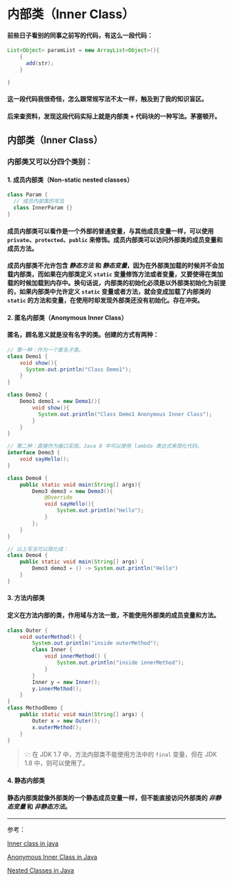 # 内部类（Inner Class）

#### 前些日子看别的同事之前写的代码，有这么一段代码：

```java
List<Object> paramList = new ArrayList<Object>(){
    {
      add(str);
    }

}
```
#### 这一段代码我很奇怪，怎么跟常规写法不太一样，触及到了我的知识盲区。

#### 后来查资料，发现这段代码实际上就是内部类 + 代码块的一种写法。茅塞顿开。

## 内部类（Inner Class）

### 内部类又可以分四个类别：
#### 1. 成员内部类（Non-static nested classes）
```java
class Param {
  // 成员内部类的写法
  class InnerParam {}
}
```
#### 成员内部类可以看作是一个外部的普通变量，与其他成员变量一样，可以使用 `private`、`protected`、`public` 来修饰。成员内部类可以访问外部类的成员变量和成员方法。

#### 成员内部类不允许包含 *静态方法* 和 *静态变量*，因为在外部类加载的时候并不会加载内部类，而如果在内部类定义 `static` 变量修饰方法或者变量，又要使得在类加载的时候加载到内存中。换句话说，内部类的初始化必须是以外部类初始化为前提的，如果内部类中允许定义 `static` 变量或者方法，就会变成加载了内部类的 `static` 的方法和变量，在使用时却发现外部类还没有初始化。存在冲突。
  

#### 2. 匿名内部类（Anonymous Inner Class）

#### 匿名，顾名思义就是没有名字的类。创建的方式有两种：
```java
// 第一种：作为一个匿名子类。
class Demo1 {
    void show(){
      System.out.println("Class Demo1");
    }
}

class Demo2 {
    Demo1 demo1 = new Demo1(){
        void show(){
          System.out.println("Class Demo1 Anonymous Inner Class");
        }
    }
}

// 第二种：直接作为接口实现。Java 8 中可以使用 lambda 表达式来简化代码。
interface Demo3 {
    void sayHello();
}

class Demo4 {
    public static void main(String[] args){
        Demo3 demo3 = new Demo3(){
            @Override
            void sayHello(){
                System.out.println("Hello");
            }
        };
    }
}

// 以上写法可以简化成：
class Demo4 {
    public static void main(String[] args) {
        Demo3 demo3 = () -> System.out.println("Hello")
    }
}

```
#### 3. 方法内部类
#### 定义在方法内部的类，作用域与方法一致，不能使用外部类的成员变量和方法。
```java
class Outer { 
    void outerMethod() { 
        System.out.println("inside outerMethod"); 
        class Inner { 
            void innerMethod() { 
                System.out.println("inside innerMethod"); 
            } 
        } 
        Inner y = new Inner(); 
        y.innerMethod(); 
    } 
} 
class MethodDemo { 
    public static void main(String[] args) { 
        Outer x = new Outer(); 
        x.outerMethod(); 
    } 
} 
```

> 💡: 在 JDK 1.7 中，方法内部类不能使用方法中的 `final` 变量，但在 JDK 1.8 中，则可以使用了。
#### 4. 静态内部类
#### 静态内部类就像外部类的一个静态成员变量一样，但不能直接访问外部类的 *非静态变量* 和 *非静态方法*。

---
参考：

[Inner class in java](https://www.geeksforgeeks.org/inner-class-java/)

[Anonymous Inner Class in Java](https://www.geeksforgeeks.org/anonymous-inner-class-java/?ref=lbp)

[Nested Classes in Java](https://www.geeksforgeeks.org/nested-classes-java/?ref=lbp)